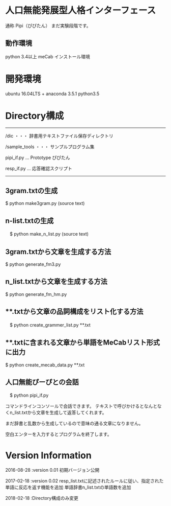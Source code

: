 人口無能発展型人格インターフェース
=

通称 Pipi（ぴぴたん）
まだ実験段階です。

## 動作環境
python 3.4以上
meCab インストール環境

# 開発環境
ubuntu 16.04LTS + anaconda 3.5.1
python3.5

# Directory構成

-------------------------------------

/dic ・・・ 辞書用テキストファイル保存ディレクトリ

/sample_tools ・・・ サンプルプログラム集

pipi_if.py ... Prototype ぴぴたん

resp_if.py ... 応答確認スクリプト

-------------------------------------


## 3gram.txtの生成
  $ python make3gram.py (source text) 

## n-list.txtの生成
　$ python make_n_list.py (source text) 

## 3gram.txtから文章を生成する方法
  $ python generate_fm3.py

## n_list.txtから文章を生成する方法
  $ python generate_fm_hm.py

## **.txtから文章の品詞構成をリスト化する方法
　$ python create_grammer_list.py **.txt

##  **.txtに含まれる文章から単語をMeCabリスト形式に出力
  $ python create_mecab_data.py **.txt

## 人口無能ぴーぴとの会話
　$ python pipi_if.py

  コマンドラインコンソールで会話できます。
  テキストで呼びかけるとなんとなくn_list.txtから文章を生成して返答してくれます。

  まだ辞書と乱数から生成しているので意味の通る文章になりません。

  空白エンターを入力するとプログラムを終了します。

# Version Information
2016-08-28 :version 0.01
  初期バージョン公開

2017-02-18 :version 0.02
  resp_list.txtに記述されたルールに従い、指定された単語に反応を返す機能を追加
  単語辞書n_list.txtの単語数を追加

2018-02-18 :Directory構成のみ変更